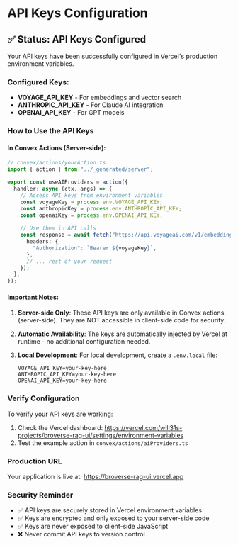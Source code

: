 # API Keys Configuration

## ✅ Status: API Keys Configured

Your API keys have been successfully configured in Vercel's production environment variables.

### Configured Keys:
- **VOYAGE_API_KEY** - For embeddings and vector search
- **ANTHROPIC_API_KEY** - For Claude AI integration
- **OPENAI_API_KEY** - For GPT models

### How to Use the API Keys

#### In Convex Actions (Server-side):

```typescript
// convex/actions/yourAction.ts
import { action } from "../_generated/server";

export const useAIProviders = action({
  handler: async (ctx, args) => {
    // Access API keys from environment variables
    const voyageKey = process.env.VOYAGE_API_KEY;
    const anthropicKey = process.env.ANTHROPIC_API_KEY;
    const openaiKey = process.env.OPENAI_API_KEY;
    
    // Use them in API calls
    const response = await fetch("https://api.voyageai.com/v1/embeddings", {
      headers: {
        "Authorization": `Bearer ${voyageKey}`,
      },
      // ... rest of your request
    });
  },
});
```

#### Important Notes:

1. **Server-side Only**: These API keys are only available in Convex actions (server-side). They are NOT accessible in client-side code for security.

2. **Automatic Availability**: The keys are automatically injected by Vercel at runtime - no additional configuration needed.

3. **Local Development**: For local development, create a `.env.local` file:
   ```
   VOYAGE_API_KEY=your-key-here
   ANTHROPIC_API_KEY=your-key-here
   OPENAI_API_KEY=your-key-here
   ```

### Verify Configuration

To verify your API keys are working:

1. Check the Vercel dashboard: https://vercel.com/will31s-projects/broverse-rag-ui/settings/environment-variables
2. Test the example action in `convex/actions/aiProviders.ts`

### Production URL

Your application is live at: https://broverse-rag-ui.vercel.app

### Security Reminder

- ✅ API keys are securely stored in Vercel environment variables
- ✅ Keys are encrypted and only exposed to your server-side code
- ✅ Keys are never exposed to client-side JavaScript
- ❌ Never commit API keys to version control